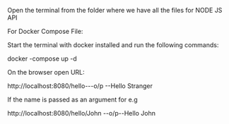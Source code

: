 Open the terminal from the folder where we have all the files for NODE JS API

For Docker Compose File:

Start the terminal with docker installed and run the following commands:

docker -compose up -d

On the browser open URL:

http://localhost:8080/hello---o/p --Hello Stranger

If the name is passed as an argument for e.g

http://localhost:8080/hello/John --o/p--Hello John





